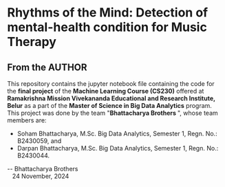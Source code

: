 # Rhythms of the Mind: Detection of mental-health condition for Music Therapy
## From the AUTHOR
This repository contains the jupyter notebook file containing the code for the <b>final project</b> of the <b>Machine Learning Course (CS230)</b> offered at <b>Ramakrishna Mission Vivekananda Educational and Research Institute, Belur</b> as a part of the <b>Master of Science in Big Data Analytics</b> program. <br>
This project was done by the team "<b>Bhattacharya Brothers </b>", whose team members are: <br>
* Soham Bhattacharya, M.Sc. Big Data Analytics, Semester 1, Regn. No.: B2430059, and
* Darpan Bhattacharya, M.Sc. Big Data Analytics, Semester 1, Regn. No.: B2430044.


-- Bhattacharya Brothers<br>
    &nbsp;&nbsp;&nbsp;24 November, 2024
